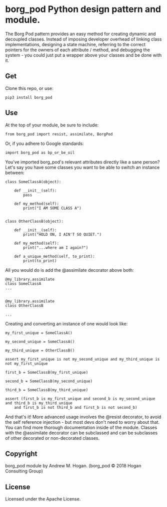 # borg_pod Python design pattern and module.

The Borg Pod pattern provides an easy method for creating dynamic and decoupled classes. Instead of imposing developer
overhead of linking class implementations, designing a state machine, referring to the correct pointers for the owners
of each attribute / method, and debugging the system - you could just put a wrapper above your classes and be done with
it.

## Get

Clone this repo, or use:

    pip3 install borg_pod

## Use

At the top of your module, be sure to include:

    from borg_pod import resist, assimilate, BorgPod

Or, if you adhere to Google standards:

    import borg_pod as bp_or_be_oil

You've imported borg_pod's relevant attributes directly like a sane person?  Let's say you have some classes you want
to be able to switch an instance between:

    class SomeClassA(object):

        def __init__(self):
            pass

        def my_method(self):
            print("I AM SOME CLASS A")


    class OtherClassB(object):

        def __init__(self):
            print("HOLD ON, I AIN'T SO QUIET.")

        def my_method(self):
            print("...where am I again?")

        def a_unique_method(self, to_print):
            print(to_print)


All you would do is add the @assimilate decorator above both:


    @my_library.assimilate
    class SomeClassA
    ...


    @my_library.assimilate
    class OtherClassB

    ...


Creating and converting an instance of one would look like:


    my_first_unique = SomeClassA()

    my_second_unique = SomeClassA()

    my_third_unique = OtherClassB()

    assert my_first_unique is not my_second_unique and my_third_unique is not my_first_unique

    first_b = SomeClassB(my_first_unique)

    second_b = SomeClassB(my_second_unique)

    third_b = SomeClassB(my_third_unique)

    assert (first_b is my_first_unique and second_b is my_second_unique and third_b is my_third_unique
        and first_b is not third_b and first_b is not second_b)

And that's it! More advanced usage involves the @resist decorator, to avoid the self reference injection - but most
devs don't need to worry about that. You can find more thorough documentation inside of the module. Classes with
the @assimilate decorator can be subclassed and can be subclasses of other decorated or non-decorated classes.

## Copyright

borg_pod module by Andrew M. Hogan. (borg_pod &copy; 2018 Hogan Consulting Group)

## License

Licensed under the Apache License.
